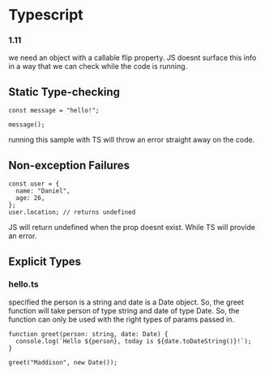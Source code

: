 # Typescript

### 1.11
we need an object with a callable flip property. JS doesnt surface this info in a way that we can check while the code is running.

## Static Type-checking
````
const message = "hello!";
 
message();
````
running this sample with TS will throw an error straight away on the code.

## Non-exception Failures
````
const user = {
  name: "Daniel",
  age: 26,
};
user.location; // returns undefined
````
JS will return undefined when the prop doesnt exist. While TS will provide an error.

## Explicit Types
### hello.ts
specified the person is a string and date is a Date object. 
So, the greet function will take person of type string and date of type Date. So, the function can only be used with the right types of params passed in.

````
function greet(person: string, date: Date) {
  console.log(`Hello ${person}, today is ${date.toDateString()}!`);
}
 
greet("Maddison", new Date());
````